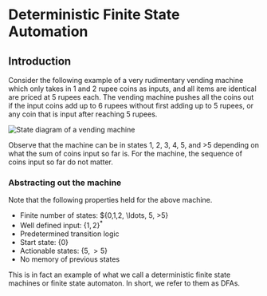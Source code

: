 

# Deterministic Finite State Automation

## Introduction

Consider the following example of a very rudimentary vending machine which only takes in 1 and 2 rupee coins as inputs, and all items are identical are priced at 5 rupees each. The vending machine pushes all the coins out if the input coins add up to 6 rupees without first adding up to 5 rupees, or any coin that is input after reaching 5 rupees.

![State diagram of a vending machine](images/vendingmachine.jpg)

Observe that the machine can be in states 1, 2, 3, 4, 5, and >5 depending on what the sum of coins input so far is. For the machine, the sequence of coins input so far do not matter.

### Abstracting out the machine

Note that the following properties held for the above machine.
- Finite number of states: $\{0,1,2, \ldots, 5, >5\}
- Well defined input: $\{1,2\}^*$
- Predetermined transition logic
- Start state: $\{0\}$
- Actionable states: $\{5, >5\}$
- No memory of previous states

This is in fact an example of what we call a deterministic finite state machines or finite state automaton. In short, we refer to them as DFAs.


